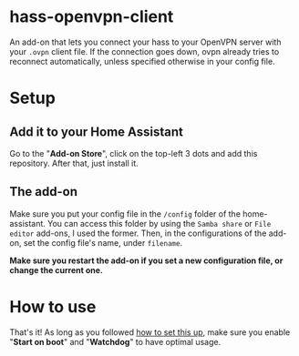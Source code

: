 # hass-openvpn-client

An add-on that lets you connect your hass to your OpenVPN server with your `.ovpn` client file. If the connection goes down, ovpn already tries to reconnect automatically, unless specified otherwise in your config file.

# Setup

## Add it to your Home Assistant

Go to the "**Add-on Store**", click on the top-left 3 dots and add this repository. After that, just install it.

## The add-on

Make sure you put your config file in the `/config` folder of the home-assistant. You can access this folder by using the `Samba share` or `File editor` add-ons, I used the former.
Then, in the configurations of the add-on, set the config file's name, under `filename`. 

**Make sure you restart the add-on if you set a new configuration file, or change the current one.**

# How to use

That's it! As long as you followed [how to set this up](#setup), make sure you enable "**Start on boot**" and "**Watchdog**" to have optimal usage.